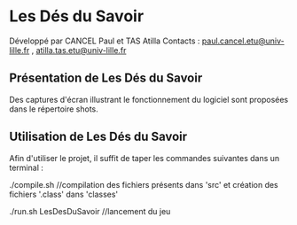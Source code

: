 # Les Dés du Savoir

Développé par CANCEL Paul et TAS Atilla
Contacts : paul.cancel.etu@univ-lille.fr , atilla.tas.etu@univ-lille.fr

## Présentation de Les Dés du Savoir

Des captures d'écran illustrant le fonctionnement du logiciel sont proposées dans le répertoire shots.

## Utilisation de Les Dés du Savoir

Afin d'utiliser le projet, il suffit de taper les commandes suivantes dans un terminal :

./compile.sh
//compilation des fichiers présents dans 'src' et création des fichiers '.class' dans 'classes'

./run.sh LesDesDuSavoir
//lancement du jeu
